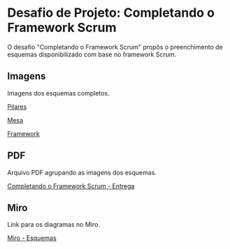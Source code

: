 # Desafio de Projeto: Completando o Framework Scrum

O desafio "Completando o Framework Scrum" propôs o preenchimento de esquemas disponibilizado com base no framework Scrum.

Imagens
---
Imagens dos esquemas completos.

[Pilares](https://github.com/mauacruz/dio/blob/84a60289e48a85ed15f93e2d841539592ee3e853/Forma%C3%A7%C3%A3o%20Scrum/desafio_de_projeto_scrum_pilares.jpg)

[Mesa](https://github.com/mauacruz/dio/blob/84a60289e48a85ed15f93e2d841539592ee3e853/Forma%C3%A7%C3%A3o%20Scrum/desafio_de_projeto_scrum_mesa.jpg)

[Framework](https://github.com/mauacruz/dio/blob/2511bcf855704521d9731255b3d15371b3ffbb69/Forma%C3%A7%C3%A3o%20Scrum/desafio_de_projeto_scrum_framework.jpg)

PDF
---
Arquivo PDF agrupando as imagens dos esquemas.

[Completando o Framework Scrum - Entrega](https://github.com/mauacruz/dio/blob/44b2bb1935d6c1fd19aeaac2868bd3e8dcccd0df/Forma%C3%A7%C3%A3o%20Scrum/Completando%20o%20Framework%20Scrum%20-%20Entrega.pdf)

Miro
---
Link para os diagramas no Miro.

[Miro - Esquemas](https://miro.com/welcomeonboard/YWZCU3lXNm10djRpMHhoSnlUM1gxV3ltWVI1alFMejhIY0NTYVJGVXcyTWdUUG5rbEFrRTFFNTZKU2haTzhlU3wzNDU4NzY0NTg3Mjg5NjYyMjAzfDI=?share_link_id=53093697390)

